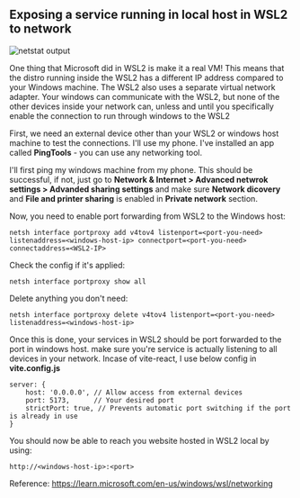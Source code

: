 ## Exposing a service running in local host in WSL2 to network


![netstat output](/posts/images/post1/netstat-img.jpg)


One thing that Microsoft did in WSL2 is make it a real VM! This means that the distro running inside the WSL2 has a different IP address compared to your Windows machine. The WSL2 also uses a separate virtual network adapter. Your windows can communicate with the WSL2, but none of the other devices inside your network can, unless and until you specifically enable the connection to run through windows to the WSL2

First, we need an external device other than your WSL2 or windows host machine to test the connections. I'll use my phone. I've installed an app called **PingTools** - you can use any networking tool.

I'll first ping my windows machine from my phone. This should be successful, if not, just go to 
**Network & Internet > Advanced netwrok settings > Advanded sharing settings** and make sure **Network dicovery** and **File and printer sharing** is enabled in **Private network** section.

Now, you need to enable port forwarding from WSL2 to the Windows host:

```shell
netsh interface portproxy add v4tov4 listenport=<port-you-need> listenaddress=<windows-host-ip> connectport=<port-you-need> connectaddress=<WSL2-IP>
```

Check the config if it's applied:

```shell
netsh interface portproxy show all
```

Delete anything you don't need:

```shell
netsh interface portproxy delete v4tov4 listenport=<port-you-need> listenaddress=<windows-host-ip>
```


Once this is done, your services in WSL2 should be port forwarded to the port in windows host. make sure you're service is actually listening to all devices in your network. Incase of vite-react, I use below config in **vite.config.js**

```shell
server: {
    host: '0.0.0.0', // Allow access from external devices
    port: 5173,      // Your desired port
    strictPort: true, // Prevents automatic port switching if the port is already in use
}
```

You should now be able to reach you website hosted in WSL2 local by using:

```
http://<windows-host-ip>:<port>
```

Reference: https://learn.microsoft.com/en-us/windows/wsl/networking

